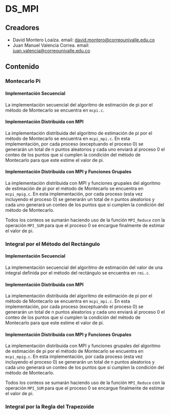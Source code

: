 # DS_MPI

## Creadores

- David Montero Loaiza. email: david.montero@correounivalle.edu.co
- Juan Manuel Valencia Correa. email: juan.valencia@correounivalle.edu.co

## Contenido

### Montecarlo Pi

#### Implementación Secuencial
La implementación secuencial del algoritmo de estimación de pi por el método de Montecarlo se encuentra en `mcpi.c`.

#### Implementación Distribuida con MPI
La implementación distribuida del algoritmo de estimación de pi por el método de Montecarlo se encuentra en `mcpi_mpi.c`. En esta implementación, por cada proceso (exceptuando el proceso 0) se generarán un total de n puntos aleatorios y cada uno enviará al proceso 0 el conteo de los puntos que sí cumplen la condición del método de Montecarlo para que este estime el valor de pi.

#### Implementación Distribuida con MPI y Funciones Grupales
La implementación distribuida con MPI y funciones grupales del algoritmo de estimación de pi por el método de Montecarlo se encuentra en `mcpi_mpig.c`. En esta implementación, por cada proceso (esta vez incluyendo el proceso 0) se generarán un total de n puntos aleatorios y cada uno generará un conteo de los puntos que sí cumplen la condición del método de Montecarlo.

Todos los conteos se sumarán haciendo uso de la función `MPI_Reduce` con la operación `MPI_SUM` para que el proceso 0 se encargue finalmente de estimar el valor de pi.

### Integral por el Método del Rectángulo

#### Implementación Secuencial
La implementación secuencial del algoritmo de estimación del valor de una integral definida por el método del rectángulo se encuentra en  `rmi.c`.

#### Implementación Distribuida con MPI
La implementación distribuida del algoritmo de estimación de pi por el método de Montecarlo se encuentra en `mcpi_mpi.c`. En esta implementación, por cada proceso (exceptuando el proceso 0) se generarán un total de n puntos aleatorios y cada uno enviará al proceso 0 el conteo de los puntos que sí cumplen la condición del método de Montecarlo para que este estime el valor de pi.

#### Implementación Distribuida con MPI y Funciones Grupales
La implementación distribuida con MPI y funciones grupales del algoritmo de estimación de pi por el método de Montecarlo se encuentra en `mcpi_mpig.c`. En esta implementación, por cada proceso (esta vez incluyendo el proceso 0) se generarán un total de n puntos aleatorios y cada uno generará un conteo de los puntos que sí cumplen la condición del método de Montecarlo.

Todos los conteos se sumarán haciendo uso de la función `MPI_Reduce` con la operación `MPI_SUM` para que el proceso 0 se encargue finalmente de estimar el valor de pi.

### Integral por la Regla del Trapezoide
